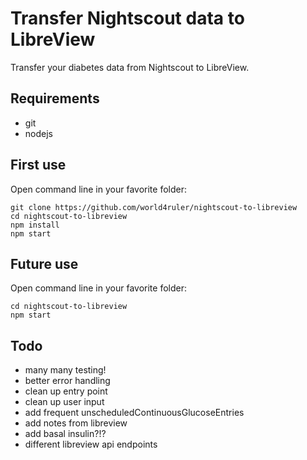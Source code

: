 # Transfer Nightscout data to LibreView
Transfer your diabetes data from Nightscout to LibreView.

## Requirements
- git
- nodejs

## First use

Open command line in your favorite folder:
```
git clone https://github.com/world4ruler/nightscout-to-libreview
cd nightscout-to-libreview
npm install
npm start
```

## Future use

Open command line in your favorite folder:
```
cd nightscout-to-libreview
npm start
```

## Todo
- many many testing!
- better error handling
- clean up entry point
- clean up user input
- add frequent unscheduledContinuousGlucoseEntries
- add notes from libreview
- add basal insulin?!?
- different libreview api endpoints
